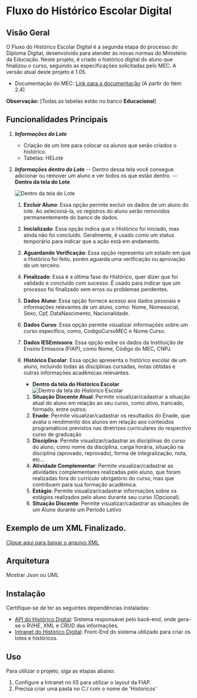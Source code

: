 # Fluxo do Histórico Escolar Digital

## Visão Geral
O Fluxo do Histórico Escolar Digital é a segunda etapa do processo do Diploma Digital, desenvolvido para atender às novas normas do Ministério da Educação. Neste projeto, é criado o histórico digital do aluno que finalizou o curso, seguindo as especificações solicitadas pelo MEC. A versão atual deste projeto é 1.05.

- Documentação do MEC: [Link para a documentação](http://portal.mec.gov.br/diplomadigital/?pagina=pacote-instituicoes) (A partir do Item 2.4)

**Observação:** [Todas as tabelas estão no banco **Educacional**]

## Funcionalidades Principais
1. ***Informações do Lote***
   - Criação de um lote para colocar os alunos que serão criados o histórico.
   - Tabelas: HELote
    
2. ***Informações dentro do Lote***
    -- Dentro dessa tela você consegue adicionar ou remover um aluno e ver todos os que estão dentro.
    -- **Dentro da tela do Lote**

   ![Dentro da tela do Lote](VisualizarHistorico.png)

   1. **Excluir Aluno**: Essa opção permite excluir os dados de um aluno do lote. Ao selecioná-la, os registros do aluno serão removidos permanentemente do banco de dados.

   2. **Inicializado**: Essa opção indica que o Histórico foi iniciado, mas ainda não foi concluído. Geralmente, é usado como um status temporário para indicar que a ação está em andamento.

   3. **Aguardando Verificação**: Essa opção representa um estado em que o Histórico foi feito, porém aguarda uma verificação ou aprovação de um terceiro.

   4. **Finalizado**: Essa é a última fase do Histórico, quer dizer que foi validado e concluido com sucesso. É usado para indicar que um processo foi finalizado sem erros ou problemas pendentes. <br>

   5. **Dados Aluno**: Essa opção fornece acesso aos dados pessoais e informações relevantes de um aluno, como: Nome, Nomesocial, Sexo, Cpf, DataNascimento, Nacionalidade.

   6. **Dados Curso**: Essa opção permite visualizar informações sobre um curso específico, como, CodigoCursoMEC e Nome Curso.

   7. **Dados IESEmissora**: Essa opção exibe os dados da Instituição de Ensino Emissora (FIAP), como Nome, Código do MEC, CNPJ.

   8. **Histórico Escolar**: Essa opção apresenta o histórico escolar de um aluno, incluindo todas as disciplinas cursadas, notas obtidas e outras informações acadêmicas relevantes.
      - **Dentro da tela do Histórico Escolar** 
      ![Dentro da tela do Histórico Escolar](DentrohistoricoEscolar.jpeg)

      1. **Situação Discente Atual**: Permite visualizar/cadastrar a situação atual do aluno em relação ao seu curso, como ativo, trancado, formado, entre outros.
      1. **Enade**: Permite visualizar/cadastrar os resultados do Enade, que avalia o rendimento dos alunos em relação aos conteúdos programáticos previstos nas diretrizes curriculares do respectivo curso de graduação
      1. **Disciplina**: Permite visualizar/cadastrar as disciplinas do curso do aluno, como nome da disciplina, carga horária, situação na disciplina (aprovado, reprovado), forma de integralização, nota, etc...
      1. **Atividade Complementar**: Permite visualizar/cadastrar as atividades complementares realizadas pelo aluno, que foram realizadas fora do currículo obrigatório do curso, mas que contribuem para sua formação acadêmica.
      1. **Estágio**: Permite visualizar/cadastrar informações sobre os estágios realizados pelo aluno durante seu curso (Opcional).
      1. **Situação Discente**: Permite visualizar/cadastrar as situações de um Aluno durante um Período Letivo

## Exemplo de um XML Finalizado.
[Clique aqui para baixar o arquivo XML](historico-87104-dac37bab-ae3d-4405-9d84-fbb2f99db883.xml)

## Arquitetura
Mostrar Json ou UML

## Instalação
Certifique-se de ter as seguintes dependências instaladas:

- [API do Histórico Digital](https://gitlab.fiap.com.br/dotnet/Api.HistoricoDigital): Sistema responsável pelo back-end, onde gera-se o RVHE, XML e CRUD das informações. <br>
- [Intranet do Histórico Digital](https://gitlab.fiap.com.br/dotnet/Intranet.HistoricoDigital): Front-End do sistema utilizado para criar os lotes e históricos.

## Uso
Para utilizar o projeto, siga as etapas abaixo:

1. Configure a Intranet no IIS para utilizar o layout da FIAP.
2. Precisa criar uma pasta no C:/ com o nome de 'Historicos'
